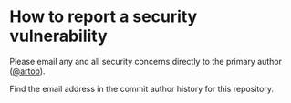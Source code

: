 <!--- See: https://help.github.com/en/articles/adding-a-security-policy-to-your-repository --->

# How to report a security vulnerability

Please email any and all security concerns directly to the primary author
([@artob](https://github.com/artob)).

Find the email address in the commit author history for this repository.
